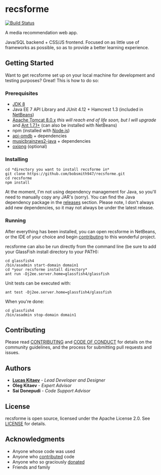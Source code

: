 # recsforme

[![Build Status](https://travis-ci.org/bobsmith947/recsforme.svg?branch=master)](https://travis-ci.org/bobsmith947/recsforme)

A media recommendation web app.

Java/SQL backend + CSS/JS frontend. Focused on as little use of frameworks as possible, so as to provide a better learning experience.

## Getting Started

Want to get recsforme set up on your local machine for development and testing purposes? Great! This is how to do so:

### Prerequisites

* [JDK 8](http://www.oracle.com/technetwork/java/javase/downloads/jdk8-downloads-2133151.html)
* Java EE 7 API Library and JUnit 4.12 + Hamcrest 1.3 (included in [NetBeans](https://netbeans.org/downloads/))
* [Apache Tomcat 8.0.x](https://tomcat.apache.org/download-80.cgi) *this will reach end of life soon, but I will upgrade* and [Ant 1.7.1+](http://ant.apache.org/bindownload.cgi) (can also be installed with NetBeans)
* npm (installed with [Node.js](https://nodejs.org/en/download/))
* [api-omdb](https://github.com/Omertron/api-omdb) + dependencies
* [musicbrainzws2-java](https://code.google.com/archive/p/musicbrainzws2-java/) + dependencies
* [oxipng](https://github.com/shssoichiro/oxipng) (optional)

### Installing

    cd *directory you want to install recsforme in*
    git clone https://github.com/bobsmith947/recsforme.git
    cd recsforme
    npm install

At the moment, I'm not using dependency management for Java, so you'll need to manually copy any JAR's (sorry). You can find the Java dependency package in the [releases](https://github.com/bobsmith947/recsforme/releases) section. Please note, I don't always add new dependencies, so it may not always be under the latest release.

### Running

After everything has been installed, you can open recsforme in NetBeans, or the IDE of your choice and begin [contributing](#contributing) to this wonderful project.

recsforme can also be run directly from the command line (be sure to add your GlassFish install directory to your PATH):

    cd glassfish4
    /bin/asadmin start-domain domain1
    cd *your recsforme install directory*
    ant run -Dj2ee.server.home=glassfish4/glassfish

Unit tests can be executed with:

    ant test -Dj2ee.server.home=glassfish4/glassfish

When you're done:

    cd glassfish4
    /bin/asadmin stop-domain domain1

## Contributing

Please read [CONTRIBUTING](./CONTRIBUTING.md) and [CODE OF CONDUCT](./CODE_OF_CONDUCT.md) for details on the community guidelines, and the process for submitting pull requests and issues.

## Authors

* **[Lucas Kitaev](https://github.com/bobsmith947)** - *Lead Developer and Designer*
* **Oleg Kitaev** - *Expert Advisor*
* **Sai Donepudi** - *Code Support Advisor*

## License

recsforme is open source, licensed under the Apache License 2.0. See [LICENSE](./LICENSE) for details.

## Acknowledgments

* Anyone whose code was used
* Anyone who [contributed](https://github.com/bobsmith947/recsforme/contributors) code
* Anyone who so graciously [donated](https://bobsmith947.github.io/donate.html)
* Friends and family
